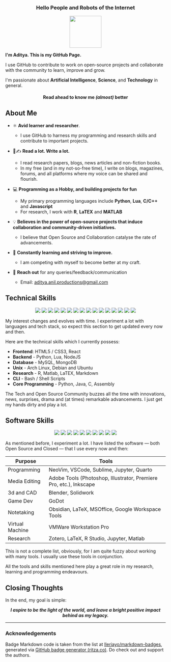 <!-- Aditya Anil Readme.md -->

<h3 align="center"> Hello People and Robots of the Internet </h3>
<div align="center"><img src="https://avatars.githubusercontent.com/u/140952269" width="100" height="100"> </div>

**I'm Aditya. This is my GitHub Page.**

I use GitHub to contribute to work on open-source projects and collaborate with the community to learn, improve and grow. 

I'm passionate about **Artificial Intelligence**, **Science**, and **Technology** in general. 

<h4 align="center">Read ahead to know me <i>(almost)</i> better</h4>


## About Me
<!--
![Aditya An1l's GitHub stats](https://github-readme-stats.vercel.app/api?username=aditya-an1l&show_icons=true&theme=gruvbox)
-->

- ⚛️ **Avid learner and researcher**.
    - I use GitHub to harness my programming and research skills and contribute to important projects. 

- 📖✍️ **Read a lot. Write a lot.**
  - I read research papers, blogs, news articles and non-fiction books.
  - In my free (and in my not-so-free time), I write on blogs, magazines, forums, and all platforms where my voice can be shared and flourish.
  
- 💻 **Programming as a Hobby, and building projects for fun**
  - My primary programming languages include **Python**, **Lua**, **C/C++** and **Javascript**
  - For research, I work with **R**, **LaTEX** and **MATLAB**
      
- 💡 **Believes in the power of open-source projects that induce collaboration and community-driven initiatives.**
    - I believe that Open Source and Collaboration catalyse the rate of advancements.


- 🌱 **Constantly learning and striving to improve.**
    - I am competing with myself to become better at my craft.

- 🤝 **Reach out** for any queries/feedback/communication
    - Email: aditya.anil.productions@gmail.com

## Technical Skills 
<p align="center">
<img src="https://img.shields.io/badge/python-3670A0?style=for-the-badge&logo=python&logoColor=ffdd54">
<img src="https://img.shields.io/badge/lua-%232C2D72.svg?style=for-the-badge&logo=lua&logoColor=white">
<img src="https://img.shields.io/badge/c-%2300599C.svg?style=for-the-badge&logo=c&logoColor=white">
<img src="https://img.shields.io/badge/C++-Solutions.svg?style=for-the-badge&logo=c&logoColor=white">
<img src="https://img.shields.io/badge/r-%23276DC3.svg?style=for-the-badge&logo=r&logoColor=white">
<img src="https://img.shields.io/badge/javascript-%23323330.svg?style=for-the-badge&logo=javascript&logoColor=%23F7DF1E">
<img src="https://img.shields.io/badge/node.js-6DA55F?style=for-the-badge&logo=node.js&logoColor=white">
<img src="https://img.shields.io/badge/react-%2320232a.svg?style=for-the-badge&logo=react&logoColor=%2361DAFB">
<img src="https://img.shields.io/badge/shell_script-%23121011.svg?style=for-the-badge&logo=gnu-bash&logoColor=white">
<img src="https://img.shields.io/badge/markdown-%23000000.svg?style=for-the-badge&logo=markdown&logoColor=white">
<img src="https://img.shields.io/badge/latex-%23008080.svg?style=for-the-badge&logo=latex&logoColor=white">
<img src="https://img.shields.io/badge/Debian-D70A53?style=for-the-badge&logo=debian&logoColor=white">
<img src="https://img.shields.io/badge/Ubuntu-E95420?style=for-the-badge&logo=ubuntu&logoColor=white">
<img src="https://img.shields.io/badge/html5-%23E34F26.svg?style=for-the-badge&logo=html5&logoColor=white">
<img src="https://img.shields.io/badge/css3-%231572B6.svg?style=for-the-badge&logo=css3&logoColor=white">
<img src="https://img.shields.io/badge/mysql-%2300000f.svg?style=for-the-badge&logo=mysql&logoColor=white">
</p>

My interest changes and evolves with time. I experiment a lot with languages and tech stack, so expect this section to get updated every now and then.

Here are the technical skills which I currently possess:
- **Frontend**: HTML5 / CSS3, React
- **Backend** - Python, Lua, NodeJS
- **Database** - MySQL, MongoDB
- **Unix** - Arch Linux, Debian and Ubuntu
- **Research** - R, Matlab, LaTEX, Markdown 
- **CLI** - Bash / Shell Scripts
- **Core Programming** - Python, Java, C, Assembly

The Tech and Open Source Community buzzes all the time with innovations, news, surprises, drama and (at times) remarkable advancements. I just get my hands dirty and play a lot.

## Software Skills
<p align="center">
<img src="https://img.shields.io/badge/NeoVim-%2357A143.svg?&style=for-the-badge&logo=neovim&logoColor=white">
<img src="https://img.shields.io/badge/jupyter-%23FA0F00.svg?style=for-the-badge&logo=jupyter&logoColor=white">
<img src="https://img.shields.io/badge/adobe-%23FF0000.svg?style=for-the-badge&logo=adobe&logoColor=white">
<img src="https://img.shields.io/badge/Inkscape-e0e0e0?style=for-the-badge&logo=inkscape&logoColor=080A13">
<img src="https://img.shields.io/badge/blender-%23F5792A.svg?style=for-the-badge&logo=blender&logoColor=white">
<img src="https://img.shields.io/badge/GODOT-%23FFFFFF.svg?style=for-the-badge&logo=godot-engine">
<img src="https://img.shields.io/badge/Obsidian-%23483699.svg?style=for-the-badge&logo=obsidian&logoColor=white">
<img src="https://img.shields.io/badge/latex-%23008080.svg?style=for-the-badge&logo=latex&logoColor=white">
<img src="https://img.shields.io/badge/Microsoft_Office-D83B01?style=for-the-badge&logo=microsoft-office&logoColor=white">
<img src="https://img.shields.io/badge/google-4285F4?style=for-the-badge&logo=google&logoColor=white">
</p>

As mentioned before, I experiment a lot. I have listed the software — both Open Source and Closed — that I  use every now and then: 


| Purpose         | Tools                                                              |
| --------------- | ------------------------------------------------------------------ |
| Programming     | NeoVim, VSCode, Sublime, Jupyter, Quarto                           |
| Media Editing   | Adobe Tools (Photoshop, Illustrator, Premiere Pro, etc.), Inkscape |
| 3d and CAD      | Blender, Solidwork                                                 |
| Game Dev        | GoDot                                                              |
| Notetaking      | Obsidian, LaTeX, MSOffice, Google Workspace Tools                  |
| Virtual Machine | VMWare Workstation Pro                                             |
| Research        | Zotero, LaTeX, R Studio, Jupyter, Matlab                                 

This is not a complete list, obviously, for I am quite fuzzy about working with many tools. I usually use these tools in conjunction.
 
All the tools and skills mentioned here play a great role in my research, learning and programming endeavours.

## Closing Thoughts


In the end, my goal is simple:
<div align="center">
 <b> <i> I aspire to be the light of the world, and leave a bright positive impact behind as my legacy. </i> </b> </div>

---

### Acknowledgements 
Badge Markdown code is taken from the list at [Ileriayo/markdown-badges](https://github.com/Ileriayo/markdown-badges), generated via [GitHub badge generator (ritza.co)](https://badges.ritza.co/). Do check out and support the authors.
